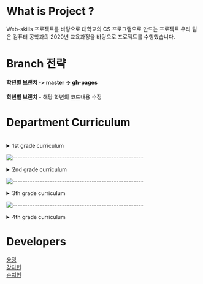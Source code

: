 # What is Project ?
Web-skills 프로젝트를 바탕으로 대학교의 CS 프로그램으로 만드는 프로젝트
우리 팀은 컴퓨터 공학과의 2020년 교육과정을 바탕으로 프로젝트를 수행했습니다.

# Branch 전략
#### 학년별 브랜치 -> master -> gh-pages
**학년별 브랜치** - 해당 학년의 코드내용 수정


# Department Curriculum

<br />
<details>
<summary> 1st grade curriculum</summary>
<br />

![-----------------------------------------------------](https://raw.githubusercontent.com/andreasbm/readme/master/assets/lines/colored.png)

    컴퓨터 공학과의 1학년 커리큘럼은 총 3과목의 전공필수와 11과목의 전공 선택으로 구성되어 있습니다.  
    1학년 1학기에는 전공필수 2과목이며, 1학년 2학기에는 전공 필수 1과목, 1과목의 전공선택으로 편성됩니다.

- 1st semester_required
    
> 미래설계탐색

> 창의공학설계

- 2nd semester_required
    
> 미래설계준비

- 2nd semester_elective
    
> 오픈소스SW 이해 및 실습
</details>


![-----------------------------------------------------](https://raw.githubusercontent.com/andreasbm/readme/master/assets/lines/colored.png)
<br />
<details>
<summary> 2nd grade curriculum</summary>
<br />

    컴퓨터 공학과의 2학년 커리큘럼은 총 5과목의 전공필수와 8과목의 전공 선택으로 구성되어 있습니다.  
    2학년 1학기에는 전공필수 2과목, 전공선택 4과목이며, 2학년 2학기에는 전공 필수 3과목, 전공선택 4과목으로 편성됩니다.

- 1st semester_required
    
> 미래설계구현

> 이산수학

- 1st semester_elective
    
> 전자회로 및 설계

> 오픈소스 기초프로젝트

> C/C++프로그래밍

> 데이터통신

- 2nd semester_required
    
> 창업탐색

> 데이터구조

> 컴퓨터 네트워크

- 2nd semester_elective
    
> 오토마타이론

> 논리회로 및 설계

> 선형대수학

> 오픈소스 개발프로젝트
</details>



![-----------------------------------------------------](https://raw.githubusercontent.com/andreasbm/readme/master/assets/lines/colored.png)
<br />
<details>
<summary> 3th grade curriculum</summary>
<br />

    컴퓨터 공학과의 4학년 커리큘럼은 총 1과목의 전공필수와 13과목의 전공 선택으로 구성되어 있습니다.  
    4학년 1학기에는 전공필수 1과목, 전공선택 7과목이며, 4학년 2학기에는 전공선택 6과목으로 편성됩니다.

- 1st semester_required  
    
> 창업기획

> 컴퓨터구조

> 운영체제

> 프로그래밍어론

- 1st semester_elective
    
> 응용수학

> 알고리즘

> 오픈소스 전문프로젝트

- 2nd semester_required
    
> 창업설계

> 산학프로젝트

- 2nd semester_elective
    
> 마이크로프로세서

> 정보보호

> 소프트웨어공학

> 데이터베이스시스템

> 인공지능
</details>



![-----------------------------------------------------](https://raw.githubusercontent.com/andreasbm/readme/master/assets/lines/colored.png)
<br />
<details>
<summary> 4th grade curriculum</summary>
<br />

    컴퓨터 공학과의 4학년 커리큘럼은 총 1과목의 전공필수와 13과목의 전공 선택으로 구성되어 있습니다.  
    4학년 1학기에는 전공필수 1과목, 전공선택 7과목이며, 4학년 2학기에는 전공선택 6과목으로 편성됩니다.

- 1st semester_required
    
> 캡스톤 디자인

- 1st semester_elective
    
>  머신러닝

> 사이버물리시스템

> 소프트웨어실전영어

> 분산컴퓨팅시스템

> 창업산학초청세미나 1

> 컴퓨터비전

> 컴퓨터교재연구 및 지도법

- 2nd semester_elective
    
> 인공신경망

> 자연언어처리

> 데이터마이닝

> 창업파일럿프로젝트

> 창업산학초청세미나 2

> 컴퓨터논리 및 논술
</details>

# Developers 

[윤정](https://github.com/younjeong99)  
[강다현](https://github.com/DahyeonKang)  
[손지현](https://github.com/jihyun131)  
